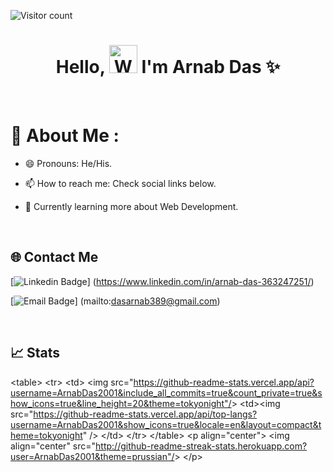  ![Visitor count](https://shields-io-visitor-counter.herokuapp.com/badge?page=ArnabDas2001.ArnabDas2001)

<h1 align="center"> Hello, <img src="https://raw.githubusercontent.com/nixin72/nixin72/master/wave.gif"
         alt="Waving hand animated gif"
         height="45"
         width="45" /> I'm Arnab Das ✨</h1>

​

# 💫 About Me :

- 😄 Pronouns: He/His.

- 📫 How to reach me: Check social links below.

- 🌱 Currently learning more about Web Development.

​

## 🌐 Contact Me

[![Linkedin Badge](https://img.shields.io/badge/LinkedIn-0077B5?style=for-the-badge&logo=Linkedin&logoColor=white&link=https://www.linkedin.com/in/arnab-das-363247251/)]
(https://www.linkedin.com/in/arnab-das-363247251/)

[![Email Badge](https://img.shields.io/badge/Gmail-D14836?style=for-the-badge&logo=gmail&logoColor=white&link=mailto:dasarnab389@gmail.com)]
(mailto:dasarnab389@gmail.com)

​
## 📈 Stats
&lt;table&gt;
&lt;tr&gt;
&lt;td&gt;
&lt;img src="https://github-readme-stats.vercel.app/api?username=ArnabDas2001&include_all_commits=true&count_private=true&show_icons=true&line_height=20&theme=tokyonight"/&gt;
&lt;td&gt;&lt;img src="https://github-readme-stats.vercel.app/api/top-langs?username=ArnabDas2001&show_icons=true&locale=en&layout=compact&theme=tokyonight" /&gt;
&lt;/td&gt;
&lt;/tr&gt;
&lt;/table&gt;
&lt;p align="center"&gt;
&lt;img align="center" src="http://github-readme-streak-stats.herokuapp.com?user=ArnabDas2001&theme=prussian"/&gt;
&lt;/p&gt;
